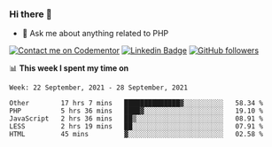 ### Hi there 👋

<!--
**mustafaculban/mustafaculban** is a ✨ _special_ ✨ repository because its `README.md` (this file) appears on your GitHub profile.

Here are some ideas to get you started:

- 🌱 I’m currently learning ...
- 👯 I’m looking to collaborate on ...
- 🤔 I’m looking for help with ...
- 📫 How to reach me: ...
- 😄 Pronouns: ...
- ⚡ Fun fact: ...

-->
- 💬 Ask me about anything related to PHP

[![Contact me on Codementor](https://www.codementor.io/m-badges/karamusluk/book-session.svg)](https://www.codementor.io/@karamusluk?refer=badge)
[![Linkedin Badge](https://img.shields.io/badge/-Mustafa%20Culban-blue?style=social&logo=Linkedin&logoColor=blue&link=https://www.linkedin.com/in/mustafaculban/)](https://www.linkedin.com/in/mustafaculban/) 
[![GitHub followers](https://img.shields.io/github/followers/karamusluk?label=Follow&style=social)](https://github.com/karamusluk/?tab=follow)


📊 **This week I spent my time on**
<!--START_SECTION:waka-->
```text
Week: 22 September, 2021 - 28 September, 2021

Other        17 hrs 7 mins   ██████████████▓░░░░░░░░░░   58.34 % 
PHP          5 hrs 36 mins   ████▓░░░░░░░░░░░░░░░░░░░░   19.10 % 
JavaScript   2 hrs 36 mins   ██▒░░░░░░░░░░░░░░░░░░░░░░   08.91 % 
LESS         2 hrs 19 mins   ██░░░░░░░░░░░░░░░░░░░░░░░   07.91 % 
HTML         45 mins         ▓░░░░░░░░░░░░░░░░░░░░░░░░   02.58 % 
```
<!--END_SECTION:waka-->

